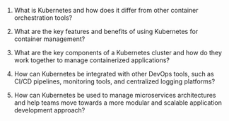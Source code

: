 

1. What is Kubernetes and how does it differ from other container orchestration tools?

2. What are the key features and benefits of using Kubernetes for container management?

3. What are the key components of a Kubernetes cluster and how do they work together to manage containerized applications?

4. How can Kubernetes be integrated with other DevOps tools, such as CI/CD pipelines, monitoring tools, and centralized logging platforms?

5. How can Kubernetes be used to manage microservices architectures and help teams move towards a more modular and scalable application development approach?